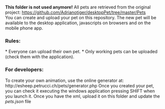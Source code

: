 <b>This folder is not used anymore!</b>
All pets are retrieved from the original project:  https://github.com/Adrianotiger/desktopPet/tree/master/Pets  
You can create and upload your pet on this repository. The new pet will be available to the desktop application, javascripts on browsers and on the mobile phone app.

<h3>Rules:</h3>
* Everyone can upload their own pet.
* Only working pets can be uploaded (check them with the application).

<h3>For developers:</h3>
To create your own animation, use the online generator at: http://esheep.petrucci.ch/pets/generator.php
Once you created your pet, you can check it executing the windows application pressing SHIFT when you launch it.
Once you have the xml, upload it on this folder and update the <em>pets.json</em> file
